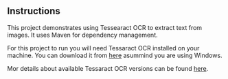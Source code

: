 ## Instructions

This project demonstrates using Tessearact OCR to extract text from images. It uses Maven for dependency management.

For this project to run you will need Tessaract OCR installed on your machine. You can download it from [here](https://sourceforge.net/projects/tesseract-ocr-alt/files/) asummind you are using Windows. 

Mor details about available Tessaract OCR versions can be found [here](https://github.com/tesseract-ocr/tesseract).

